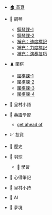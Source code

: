 - [🏠 首頁](README.md)

- 🎹 鋼琴
  - [鋼琴課-1](piano/鋼琴課-1_20250620.md)
  - [鋼琴課-2](piano/鋼琴課-2_20250627.md)
  - [補充：速度標記](piano/鋼琴課-2_20250627-補充01-速度標記.md)
  - [補充：力度標記](piano/鋼琴課-2_20250627-補充02-力度標記.md)
  - [補充：演奏技巧](piano/鋼琴課-2_20250627-補充03-演奏技巧.md)

- ♟️ 圍棋
  - [圍棋課-1](go/圍棋課-1_20250624.md)
  - [圍棋課-2](go/圍棋課-2_20250630.md)
  - [圍棋課-3](go/圍棋課-3_20250707.md)
  - [圍棋課-4](go/圍棋課-4_20250714.md)
  
- 📝 皇村小語

- 📖 英語學習
  - [get ahead of](english/2025-06-26_get-ahead-of.md)

- 💹 投資

- 📜 歷史

- 🏸 羽球

	- 📖 學習

- 🤔 心得筆記

- 📝 皇村小詩

-  🤖 AI

- 🌙 夢境
